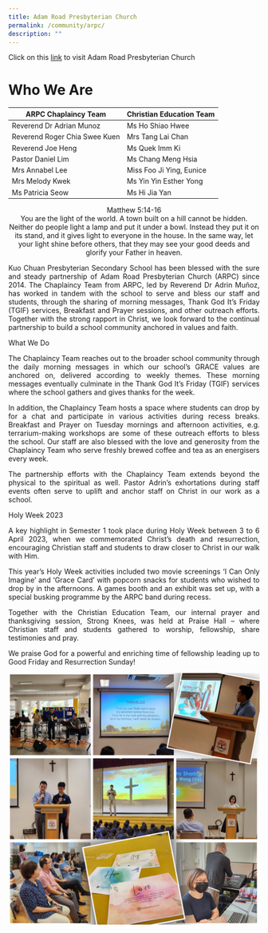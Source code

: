 ```yaml
---
title: Adam Road Presbyterian Church
permalink: /community/arpc/
description: ""
---
```

Click on this [link](https://arpc.sg/) to visit Adam Road Presbyterian Church

# Who We Are


| ARPC Chaplaincy Team | Christian Education Team | 
| -------- | -------- | 
|Reverend Dr Adrian Munoz| Ms Ho Shiao Hwee    | 
|Reverend Roger Chia Swee Kuen| Mrs Tang Lai Chan|
|Reverend Joe Heng| Ms Quek Imm Ki    | 
|Pastor Daniel Lim| Ms Chang Meng Hsia|
|Mrs Annabel Lee| Miss Foo Ji Ying, Eunice    | 
|Mrs Melody Kwek| Ms Yin Yin Esther Yong|
|Ms Patricia Seow| Ms Hi Jia Yan   |


<p align="center">Matthew 5:14-16<br> 
You are the light of the world. A town built on a hill cannot be hidden. Neither do people light a lamp and put it under a bowl. Instead they put it on its stand, and it gives light to everyone in the house. In the same way, let your light shine before others, that they may see your good deeds and glorify your Father in heaven. </p>

<p align="justify">Kuo Chuan Presbyterian Secondary School has been blessed with the sure and steady partnership of Adam Road Presbyterian Church (ARPC) since 2014. The Chaplaincy Team from ARPC, led by Reverend Dr Adrin Muñoz, has worked in tandem with the school to serve and bless our staff and students, through the sharing of morning messages, Thank God It’s Friday (TGIF) services, Breakfast and Prayer sessions, and other outreach efforts. Together with the strong rapport in Christ, we look forward to the continual partnership to build a school community anchored in values and faith.</p> 

What We Do
<p align="justify">The Chaplaincy Team reaches out to the broader school community through the daily morning messages in which our school’s GRACE values are anchored on, delivered according to weekly themes. These morning messages eventually culminate in the Thank God It’s Friday (TGIF) services where the school gathers and gives thanks for the week. </p>
<p align="justify">In addition, the Chaplaincy Team hosts a space where students can drop by for a chat and participate in various activities during recess breaks. Breakfast and Prayer on Tuesday mornings and afternoon  activities, e.g. terrarium-making workshops are some of these outreach efforts to bless the school. Our staff are also blessed with the love and generosity from the Chaplaincy Team who serve freshly brewed coffee and tea as an energisers every week. </p>
<p align="justify">The partnership efforts with the Chaplaincy Team extends beyond the physical to the spiritual as well. Pastor Adrin’s exhortations during staff events often serve to uplift and anchor staff on Christ in our work as a school. </p>

Holy Week 2023
<p align="justify">A key highlight in Semester 1 took place during Holy Week between 3 to 6 April 2023, when we commemorated Christ’s death and resurrection, encouraging Christian staff and students to draw closer to Christ in our walk with Him. </p>
<p align="justify">This year’s Holy Week activities included two movie screenings ‘I Can Only Imagine’ and ‘Grace Card’ with popcorn snacks for students who wished to drop by in the afternoons. A games booth and an exhibit was set up, with a special busking programme by the ARPC band during recess. 
</p><p align="justify">Together with the Christian Education Team, our internal prayer and thanksgiving session, Strong Knees, was held at Praise Hall – where Christian staff and students gathered to worship, fellowship, share testimonies and pray. </p>
<p align="justify">We praise God for a powerful and enriching time of fellowship leading up to Good Friday and Resurrection Sunday! </p>

![](/images/Our%20People/Commuity/arpc%20write-up.png)
